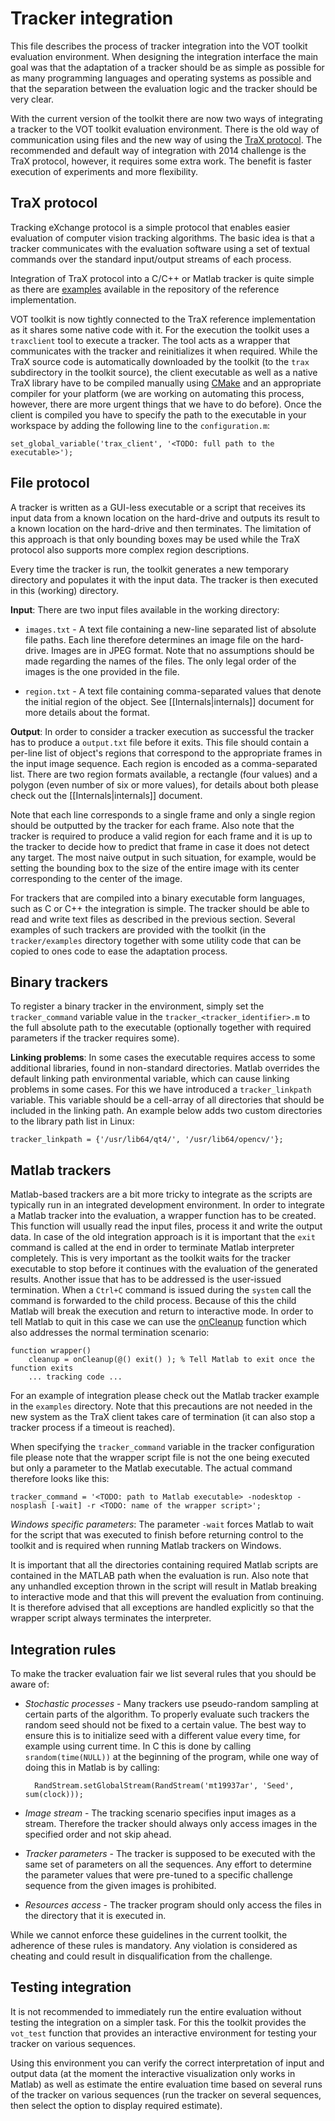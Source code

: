 Tracker integration
===================

This file describes the process of tracker integration into the VOT toolkit evaluation environment. When designing the integration interface the main goal was that the adaptation of a tracker should be as simple as possible for as many programming languages and operating systems as possible and that the separation between the evaluation logic and the tracker should be very clear.

With the current version of the toolkit there are now two ways of integrating a tracker to the VOT toolkit evaluation environment. There is the old way of communication using files and the new way of using the [TraX protocol](https://github.com/lukacu/trax/). The recommended and default way of integration with 2014 challenge is the TraX protocol, however, it requires some extra work. The benefit is faster execution of experiments and more flexibility.

TraX protocol
-------------
Tracking eXchange protocol is a simple protocol that enables easier evaluation of computer vision tracking algorithms. The basic idea is that a tracker communicates with the evaluation software using a set of textual commands over the standard input/output streams of each process.

Integration of TraX protocol into a C/C++ or Matlab tracker is quite simple as there are [examples](https://github.com/lukacu/trax/tree/master/trackers) available in the repository of the reference implementation. 

VOT toolkit is now tightly connected to the TraX reference implementation as it shares some native code with it. For the execution the toolkit uses a `traxclient` tool to execute a tracker. The tool acts as a wrapper that communicates with the tracker and reinitializes it when required. While the TraX source code is automatically downloaded by the toolkit (to the `trax` subdirectory in the toolkit source), the client executable as well as a native TraX library have to be compiled manually using [CMake](http://www.cmake.org/) and an appropriate compiler for your platform (we are working on automating this process, however, there are more urgent things that we have to do before). Once the client is compiled you have to specify the path to the executable in your workspace by adding the following line to the `configuration.m`:

    set_global_variable('trax_client', '<TODO: full path to the executable>');


File protocol
-------------
A tracker is written as a GUI-less executable or a script that receives its input data from a known location on the hard-drive and outputs its result to a known location on the hard-drive and then terminates. The limitation of this approach is that only bounding boxes may be used while the TraX protocol also supports more complex region descriptions.

Every time the tracker is run, the toolkit generates a new temporary directory and populates it with the input data. The tracker is then executed in this (working) directory.

**Input**: There are two input files available in the working directory:

* `images.txt` - A text file containing a new-line separated list of absolute file paths. Each line therefore determines an image file on the hard-drive. Images are in JPEG format. Note that no assumptions should be made regarding the names of the files. The only legal order of the images is the one provided in the file.

* `region.txt` - A text file containing comma-separated values that denote the initial region of the object. See [[Internals|internals]] document for more details about the format.

**Output**: In order to consider a tracker execution as successful the tracker has to produce a `output.txt` file before it exits. This file should contain a per-line list of object's regions that correspond to the appropriate frames in the input image sequence. Each region is encoded as a comma-separated list. There are two region formats available, a rectangle (four values) and a polygon (even number of six or more values), for details about both please check out the [[Internals|internals]] document.

Note that each line corresponds to a single frame and only a single region should be outputted by the tracker for each frame. Also note that the tracker is required to produce a valid region for each frame and it is up to the tracker to decide how to predict that frame in case it does not detect any target. The most naive output in such situation, for example, would be setting the bounding box to the size of the entire image with its center corresponding to the center of the image.

For trackers that are compiled into a binary executable form languages, such as C or C++ the integration is simple. The tracker should be able to read and write text files as described in the previous section. Several examples of such trackers are provided with the toolkit (in the `tracker/examples` directory together with some utility code that can be copied to ones code to ease the adaptation process. 

Binary trackers
---------------
To register a binary tracker in the environment, simply set the `tracker_command` variable value in the `tracker_<tracker_identifier>.m` to the full absolute path to the executable (optionally together with required parameters if the tracker requires some).

**Linking problems**: In some cases the executable requires access to some additional libraries, found in non-standard directories. Matlab overrides the default linking path environmental variable, which can cause linking problems in some cases. For this we have introduced a `tracker_linkpath` variable. This variable should be a cell-array of all directories that should be included in the linking path. An example below adds two custom directories to the library path list in Linux:

    tracker_linkpath = {'/usr/lib64/qt4/', '/usr/lib64/opencv/'};

Matlab trackers
---------------
Matlab-based trackers are a bit more tricky to integrate as the scripts are typically run in an integrated development environment. In order to integrate a Matlab tracker into the evaluation, a wrapper function has to be created. This function will usually read the input files, process it and write the output data. In case of the old integration approach is it is important that the `exit` command is called at the end in order to terminate Matlab interpreter completely. This is very important as the toolkit waits for the tracker executable to stop before it continues with the evaluation of the generated results. Another issue that has to be addressed is the user-issued termination. When a `Ctrl+C` command is issued during the `system` call the command is forwarded to the child process. Because of this the child Matlab will break the execution and return to interactive mode. In order to tell Matlab to quit in this case we can use the [onCleanup](http://www.mathworks.com/help/matlab/ref/oncleanup.html) function which also addresses the normal termination scenario:

	function wrapper()
		cleanup = onCleanup(@() exit() ); % Tell Matlab to exit once the function exits
		... tracking code ...

 For an example of integration please check out the Matlab tracker example in the `examples` directory. Note that this precautions are not needed in the new system as the TraX client takes care of termination (it can also stop a tracker process if a timeout is reached).

When specifying the `tracker_command` variable in the tracker configuration file please note that the wrapper script file is not the one being executed but only a parameter to the Matlab executable. The actual command therefore looks like this:

    tracker_command = '<TODO: path to Matlab executable> -nodesktop -nosplash [-wait] -r <TODO: name of the wrapper script>';

_Windows specific parameters_: The parameter `-wait` forces Matlab to wait for the script that was executed to finish before returning control to the toolkit and is required when running Matlab trackers on Windows.

It is important that all the directories containing required Matlab scripts are contained in the MATLAB path when the evaluation is run. Also note that any unhandled exception thrown in the script will result in Matlab breaking to interactive mode and that this will prevent the evaluation from continuing. It is therefore advised that all exceptions are handled explicitly so that the wrapper script always terminates the interpreter.

Integration rules
-----------------

To make the tracker evaluation fair we list several rules that you should be aware of:

* _Stochastic processes_ - Many trackers use pseudo-random sampling at certain parts of the algorithm. To properly evaluate such trackers the random seed should not be fixed to a certain value. The best way to ensure this is to initialize seed with a different value every time, for example using current time. In C this is done by calling `srandom(time(NULL))` at the beginning of the program, while one way of doing this in Matlab is by calling:

		RandStream.setGlobalStream(RandStream('mt19937ar', 'Seed', sum(clock)));

* _Image stream_ - The tracking scenario specifies input images as a stream. Therefore the tracker should always only access images in the specified order and not skip ahead. 
* _Tracker parameters_ - The tracker is supposed to be executed with the same set of parameters on all the sequences. Any effort to determine the parameter values that were pre-tuned to a specific challenge sequence from the given images is prohibited.
* _Resources access_ - The tracker program should only access the files in the directory that it is executed in.

While we cannot enforce these guidelines in the current toolkit, the adherence of these rules is mandatory. Any violation is considered as cheating and could result in disqualification from the challenge.

Testing integration
-------------------

It is not recommended to immediately run the entire evaluation without testing the integration on a simpler task. For this the toolkit provides the `vot_test` function that provides an interactive environment for testing your tracker on various sequences.

Using this environment you can verify the correct interpretation of input and output data (at the moment the interactive visualization only works in Matlab) as well as estimate the entire evaluation time based on several runs of the tracker on various sequences (run the tracker on several sequences, then select the option to display required estimate).

